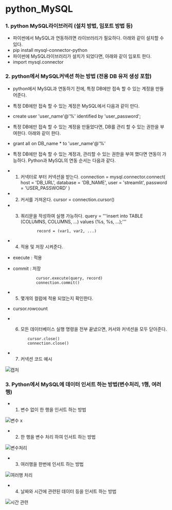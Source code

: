 # python_MySQL

### 1. python MySQL라이브러리 (설치 방법, 임포트 방법 등)
- 파이썬에서 MySQL과 연동하려면 라이브러리가 필요하다. 아래와 같이 설치할 수 있다.
- pip install mysql-connector-python
- 파이썬에 MySQL라이브러리가 설치가 되었다면, 아래와 같이 임포트 한다.
- import mysql.connector

### 2. python에서 MySQL커넥션 하는 방법 (전용 DB 유저 생성 포함)
- python에서 MySQL과 연동하기 전에, 특정 DB에만 접속 할 수 있는 계정을 만들어준다.
- 특정 DB에만 접속 할 수 있는 계정은 MySQL에서 다음과 같이 만다.
- create user 'user_name'@'%' identified by 'user_password';
- 특정 DB에만 접속 할 수 있는 계정을 만들었다면, DB를 관리 할 수 있는 권한을 부여한다. 아래와 같이 한다.
- grant all on DB_name * to 'user_name'@'%'
- 특정 DB에만 접속 할 수 있는 계정과, 관리할 수 있는 권한을 부여 했다면 연동이 가능하다. Python과 MySQL의 연동 순서는 다음과 같다.
- 1. 커넥터로 부터 커넥션을 받는다.             connection = mysql.connector.connect(
                host = 'DB_URL',
                database = 'DB_NAME',
                user = 'streamlit',
                password = 'USER_PASSWORD'
            )
- 2. 커서를 가져온다. cursor = connection.cursor()
- 3. 쿼리문을 작성하여 실행 가능하다.   query = '''insert into TABLE (COLUMNS, COLUMNS, ...)
                        values (%s, %s, ...);'''

                record = (var1, var2, ...)
                
- 4. 적용 및 저장 시켜준다.
- execute : 적용
- commit : 저장

                cursor.execute(query, record)
                connection.commit()
                
- 5. 몇개의 컬럼에 적용 되었는지 확인한다.                
- cursor.rowcount
             
- 6. 모든 데이터베이스 실행 명령을 전부 끝냈으면, 커서와 커넥션을 모두 닫아준다.

            cursor.close()
            connection.close()
            
- 7. 커넥션 코드 예시

 ![캡처](https://user-images.githubusercontent.com/78472987/111598487-9f664280-8812-11eb-88b7-4bcdb85dbe53.PNG)

            
### 3. Python에서 MySQL에 데이터 인서트 하는 방법(변수처리, 1행, 여러행)
- 1. 변수 없이 한 행을 인서트 하는 방법

![변수 x](https://user-images.githubusercontent.com/78472987/111599118-4b0f9280-8813-11eb-82ce-a3be356cf2eb.PNG)

- 2. 한 행을 변수 처리 하여 인서트 하는 방법

![변수처리](https://user-images.githubusercontent.com/78472987/111599179-5b277200-8813-11eb-90ea-13d4cdfd24c5.PNG)

- 3. 여러행을 한번에 인서트 하는 방법

![여러행 처리](https://user-images.githubusercontent.com/78472987/111599232-68dcf780-8813-11eb-8a87-047de3567dad.PNG)

- 4. 날짜와 시간에 관련된 데이터 등을 인서트 하는 방법

![시간 관련](https://user-images.githubusercontent.com/78472987/111599297-7abe9a80-8813-11eb-87b3-b58db3a9fde2.PNG)



